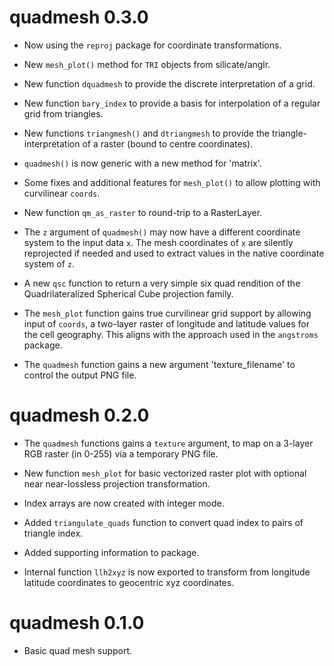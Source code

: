 # quadmesh 0.3.0

* Now using the `reproj` package for coordinate transformations. 

* New `mesh_plot()` method for `TRI` objects from silicate/anglr. 

* New function `dquadmesh` to provide the discrete interpretation of a grid. 

* New function `bary_index` to provide a basis for interpolation of a regular grid
 from triangles. 

* New functions `triangmesh()` and `dtriangmesh` to provide the triangle-interpretation of a raster (bound to  centre coordinates). 
 
* `quadmesh()` is now generic with a new method for 'matrix'. 

* Some fixes and additional features for `mesh_plot()` to allow plotting with
 curvilinear `coords`. 

* New function `qm_as_raster` to round-trip to a RasterLayer. 

* The `z` argument of `quadmesh()` may now have a different coordinate system to the 
 input data `x`.  The mesh coordinates of `x` are silently reprojected if needed and
  used to extract values in the native coordinate system of `z`. 
 
* A new `qsc` function to return a very simple six quad rendition of the Quadrilateralized Spherical Cube 
 projection family. 
 
* The `mesh_plot` function gains true curvilinear grid support by allowing input of `coords`, a two-layer
 raster of longitude and latitude values for the cell geography. This aligns with the approach used in the
 `angstroms` package. 

* The `quadmesh` function gains a new argument 'texture_filename' to control the output PNG file. 

# quadmesh 0.2.0

* The `quadmesh` functions gains a `texture` argument, to map on a 
 3-layer RGB raster (in 0-255) via a temporary PNG file. 
 
* New function `mesh_plot` for basic vectorized raster plot with optional near near-lossless 
 projection transformation. 
 
* Index arrays are now created with integer mode.

* Added `triangulate_quads` function to convert quad index to pairs of triangle index. 

* Added supporting information to package. 

* Internal function `llh2xyz` is now exported to transform from longitude latitude coordinates to 
 geocentric xyz coordinates. 
 
# quadmesh 0.1.0

* Basic quad mesh support. 



